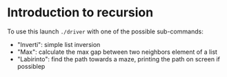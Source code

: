 # Introduction to recursion

To use this launch `./driver` with one of the possible sub-commands:
* "Inverti": simple list inversion
* "Max": calculate the max gap between two neighbors element of a list
* "Labirinto": find the path towards a maze, printing the path on screen if possiblep
